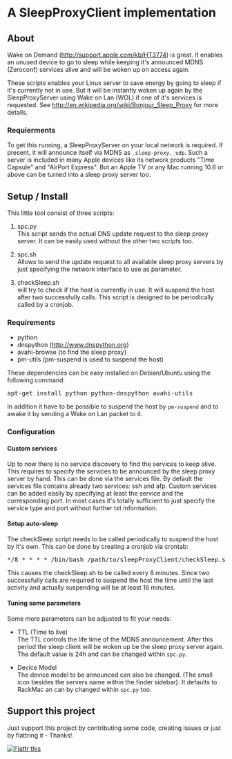 # A SleepProxyClient implementation

## About

Wake on Demand (http://support.apple.com/kb/HT3774) is great.
It enables an unused device to go to sleep while keeping it's announced MDNS (Zeroconf) services alive and will be woken up on access again.

These scripts enables your Linux server to save energy by going to sleep if it's currently not in use.
But it will be instantly woken up again by the SleepProxyServer using Wake on Lan (WOL) if one of it's services is requested. See http://en.wikipedia.org/wiki/Bonjour_Sleep_Proxy for more details.

### Requierments
To get this running, a SleepProxyServer on your local network is required. If present, it will announce itself via MDNS as <code>_sleep-proxy._udp</code>. 
Such a server is included in many Apple devices like its network products "Time Capsule" and "AirPort Express". But an Apple TV or any Mac running 10.6 or above can be turned into a sleep proxy server too.


## Setup / Install

This little tool consist of three scripts:

1. spc.py   
	This script sends the actual DNS update request to the sleep proxy server.
	It can be easily used without the other two scripts too.


2. spc.sh   
	Allows to send the update request to all available sleep proxy servers by just specifying the network interface to use as parameter.


3. checkSleep.sh   
	will try to check if the host is currently in use. It will suspend the host after two successfully calls. This script is designed to be periodically called by a cronjob.


### Requirements

 - python
 - dnspython (http://www.dnspython.org)
 - avahi-browse (to find the sleep proxy)
 - pm-utils (pm-suspend is used to suspend the host)
 
 These dependencies can be easy installed on Debian/Ubuntu using the following command:
 <pre>apt-get install python python-dnspython avahi-utils</pre>
 
 In addition it have to be possible to suspend the host by <code>pm-suspend</code> and to awake it by sending a Wake on Lan packet to it.

### Configuration

#### Custom services

Up to now there is no service discovery to find the services to keep alive.
This requires to specify the services to be announced by the sleep proxy server by hand.
This can be done via the services file.
By default the services file contains already two services: ssh and afp.
Custom services can be added easily by specifying at least the service and the corresponding port.
In most cases it's totally sufficient to just specify the service type and port without further txt information.

#### Setup auto-sleep

The checkSleep script needs to be called periodically to suspend the host by it's own.
This can be done by creating a cronjob via crontab:
<pre>*/8 * * * * /bin/bash /path/to/sleepProxyClient/checkSleep.sh</pre>

This causes the checkSleep.sh to be called every 8 minutes. Since two successfully calls are required to suspend the host the time until the last activity and actually suspending will be at least 16 minutes.

#### Tuning some parameters

Some more parameters can be adjusted to fit your needs:

- TTL (Time to live)   
	The TTL controls the life time of the MDNS announcement. After this period the sleep client will be woken up be the sleep proxy server again. The default value is 24h and can be changed within <code>spc.py</code>.

- Device Model   
	The device model to be announced can also be changed. (The small icon besides the servers name within the finder sidebar). It defaults to RackMac an can by changed within <code>spc.py</code> too.

## Support this project

Just support this project by contributing some code, creating issues or just by flattring it - Thanks!.

<a href="http://flattr.com/thing/713748/aweinSleepProxyClient-on-GitHub" target="_blank">
<img src="http://api.flattr.com/button/flattr-badge-large.png" alt="Flattr this" title="Flattr this" border="0" /></a>